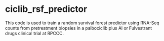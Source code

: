 # ciclib_rsf_predictor
This code is used to train a random survival forest predictor using RNA-Seq counts from pretreatment biopsies in a palbociclib plus AI or Fulvestrant drugs clinical trial at RPCCC.
